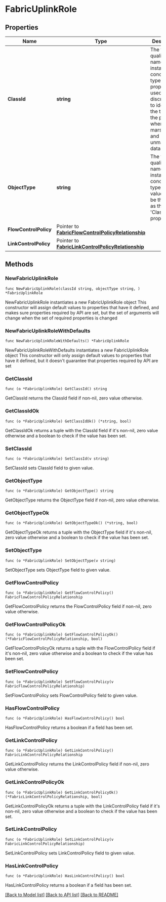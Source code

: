 # FabricUplinkRole

## Properties

Name | Type | Description | Notes
------------ | ------------- | ------------- | -------------
**ClassId** | **string** | The fully-qualified name of the instantiated, concrete type. This property is used as a discriminator to identify the type of the payload when marshaling and unmarshaling data. | [default to "fabric.UplinkRole"]
**ObjectType** | **string** | The fully-qualified name of the instantiated, concrete type. The value should be the same as the &#39;ClassId&#39; property. | [default to "fabric.UplinkRole"]
**FlowControlPolicy** | Pointer to [**FabricFlowControlPolicyRelationship**](FabricFlowControlPolicyRelationship.md) |  | [optional] 
**LinkControlPolicy** | Pointer to [**FabricLinkControlPolicyRelationship**](FabricLinkControlPolicyRelationship.md) |  | [optional] 

## Methods

### NewFabricUplinkRole

`func NewFabricUplinkRole(classId string, objectType string, ) *FabricUplinkRole`

NewFabricUplinkRole instantiates a new FabricUplinkRole object
This constructor will assign default values to properties that have it defined,
and makes sure properties required by API are set, but the set of arguments
will change when the set of required properties is changed

### NewFabricUplinkRoleWithDefaults

`func NewFabricUplinkRoleWithDefaults() *FabricUplinkRole`

NewFabricUplinkRoleWithDefaults instantiates a new FabricUplinkRole object
This constructor will only assign default values to properties that have it defined,
but it doesn't guarantee that properties required by API are set

### GetClassId

`func (o *FabricUplinkRole) GetClassId() string`

GetClassId returns the ClassId field if non-nil, zero value otherwise.

### GetClassIdOk

`func (o *FabricUplinkRole) GetClassIdOk() (*string, bool)`

GetClassIdOk returns a tuple with the ClassId field if it's non-nil, zero value otherwise
and a boolean to check if the value has been set.

### SetClassId

`func (o *FabricUplinkRole) SetClassId(v string)`

SetClassId sets ClassId field to given value.


### GetObjectType

`func (o *FabricUplinkRole) GetObjectType() string`

GetObjectType returns the ObjectType field if non-nil, zero value otherwise.

### GetObjectTypeOk

`func (o *FabricUplinkRole) GetObjectTypeOk() (*string, bool)`

GetObjectTypeOk returns a tuple with the ObjectType field if it's non-nil, zero value otherwise
and a boolean to check if the value has been set.

### SetObjectType

`func (o *FabricUplinkRole) SetObjectType(v string)`

SetObjectType sets ObjectType field to given value.


### GetFlowControlPolicy

`func (o *FabricUplinkRole) GetFlowControlPolicy() FabricFlowControlPolicyRelationship`

GetFlowControlPolicy returns the FlowControlPolicy field if non-nil, zero value otherwise.

### GetFlowControlPolicyOk

`func (o *FabricUplinkRole) GetFlowControlPolicyOk() (*FabricFlowControlPolicyRelationship, bool)`

GetFlowControlPolicyOk returns a tuple with the FlowControlPolicy field if it's non-nil, zero value otherwise
and a boolean to check if the value has been set.

### SetFlowControlPolicy

`func (o *FabricUplinkRole) SetFlowControlPolicy(v FabricFlowControlPolicyRelationship)`

SetFlowControlPolicy sets FlowControlPolicy field to given value.

### HasFlowControlPolicy

`func (o *FabricUplinkRole) HasFlowControlPolicy() bool`

HasFlowControlPolicy returns a boolean if a field has been set.

### GetLinkControlPolicy

`func (o *FabricUplinkRole) GetLinkControlPolicy() FabricLinkControlPolicyRelationship`

GetLinkControlPolicy returns the LinkControlPolicy field if non-nil, zero value otherwise.

### GetLinkControlPolicyOk

`func (o *FabricUplinkRole) GetLinkControlPolicyOk() (*FabricLinkControlPolicyRelationship, bool)`

GetLinkControlPolicyOk returns a tuple with the LinkControlPolicy field if it's non-nil, zero value otherwise
and a boolean to check if the value has been set.

### SetLinkControlPolicy

`func (o *FabricUplinkRole) SetLinkControlPolicy(v FabricLinkControlPolicyRelationship)`

SetLinkControlPolicy sets LinkControlPolicy field to given value.

### HasLinkControlPolicy

`func (o *FabricUplinkRole) HasLinkControlPolicy() bool`

HasLinkControlPolicy returns a boolean if a field has been set.


[[Back to Model list]](../README.md#documentation-for-models) [[Back to API list]](../README.md#documentation-for-api-endpoints) [[Back to README]](../README.md)



